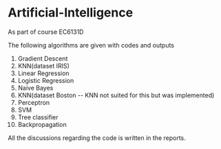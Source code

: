 # Artificial-Intelligence
As part of course EC6131D

The following algorithms are given with codes and outputs

1. Gradient Descent
2. KNN(dataset IRIS)
3. Linear Regression
4. Logistic Regression
5. Naive Bayes
6. KNN(dataset Boston -- KNN not suited for this but was implemented)
7. Perceptron
8. SVM
9. Tree classifier
10. Backpropagation

All the discussions regarding the code is written in the reports.
